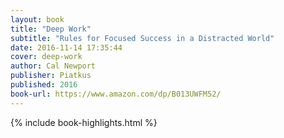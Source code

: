 ```yaml
---
layout: book
title: "Deep Work"
subtitle: "Rules for Focused Success in a Distracted World"
date: 2016-11-14 17:35:44
cover: deep-work
author: Cal Newport
publisher: Piatkus
published: 2016
book-url: https://www.amazon.com/dp/B013UWFM52/
---
```


{% include book-highlights.html %}
